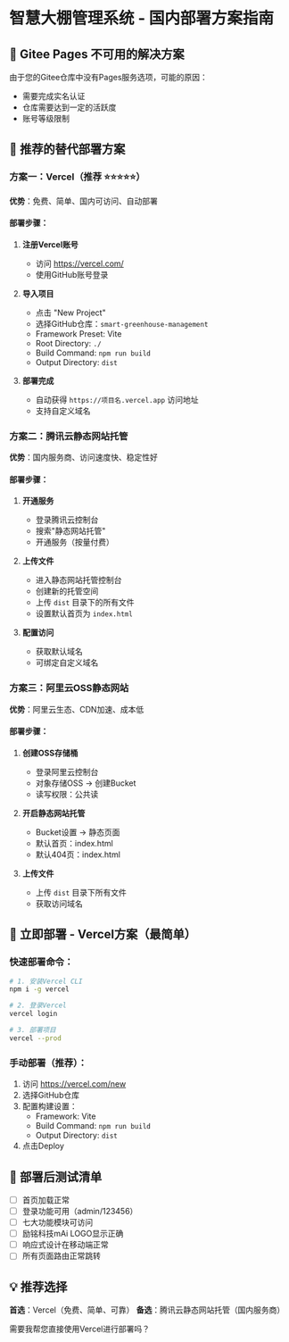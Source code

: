 # 智慧大棚管理系统 - 国内部署方案指南

## 🚨 Gitee Pages 不可用的解决方案

由于您的Gitee仓库中没有Pages服务选项，可能的原因：
- 需要完成实名认证
- 仓库需要达到一定的活跃度
- 账号等级限制

## 🎯 推荐的替代部署方案

### 方案一：Vercel（推荐 ⭐⭐⭐⭐⭐）
**优势**：免费、简单、国内可访问、自动部署

#### 部署步骤：
1. **注册Vercel账号**
   - 访问 https://vercel.com/
   - 使用GitHub账号登录

2. **导入项目**
   - 点击 "New Project"
   - 选择GitHub仓库：`smart-greenhouse-management`
   - Framework Preset: Vite
   - Root Directory: `./`
   - Build Command: `npm run build`
   - Output Directory: `dist`

3. **部署完成**
   - 自动获得 `https://项目名.vercel.app` 访问地址
   - 支持自定义域名

### 方案二：腾讯云静态网站托管
**优势**：国内服务商、访问速度快、稳定性好

#### 部署步骤：
1. **开通服务**
   - 登录腾讯云控制台
   - 搜索"静态网站托管"
   - 开通服务（按量付费）

2. **上传文件**
   - 进入静态网站托管控制台
   - 创建新的托管空间
   - 上传 `dist` 目录下的所有文件
   - 设置默认首页为 `index.html`

3. **配置访问**
   - 获取默认域名
   - 可绑定自定义域名

### 方案三：阿里云OSS静态网站
**优势**：阿里云生态、CDN加速、成本低

#### 部署步骤：
1. **创建OSS存储桶**
   - 登录阿里云控制台
   - 对象存储OSS → 创建Bucket
   - 读写权限：公共读

2. **开启静态网站托管**
   - Bucket设置 → 静态页面
   - 默认首页：index.html
   - 默认404页：index.html

3. **上传文件**
   - 上传 `dist` 目录下所有文件
   - 获取访问域名

## 🚀 立即部署 - Vercel方案（最简单）

### 快速部署命令：
```bash
# 1. 安装Vercel CLI
npm i -g vercel

# 2. 登录Vercel
vercel login

# 3. 部署项目
vercel --prod
```

### 手动部署（推荐）：
1. 访问 https://vercel.com/new
2. 选择GitHub仓库
3. 配置构建设置：
   - Framework: Vite
   - Build Command: `npm run build`
   - Output Directory: `dist`
4. 点击Deploy

## 📱 部署后测试清单

- [ ] 首页加载正常
- [ ] 登录功能可用（admin/123456）
- [ ] 七大功能模块可访问
- [ ] 励铭科技mAi LOGO显示正确
- [ ] 响应式设计在移动端正常
- [ ] 所有页面路由正常跳转

## 💡 推荐选择

**首选**：Vercel（免费、简单、可靠）
**备选**：腾讯云静态网站托管（国内服务商）

需要我帮您直接使用Vercel进行部署吗？